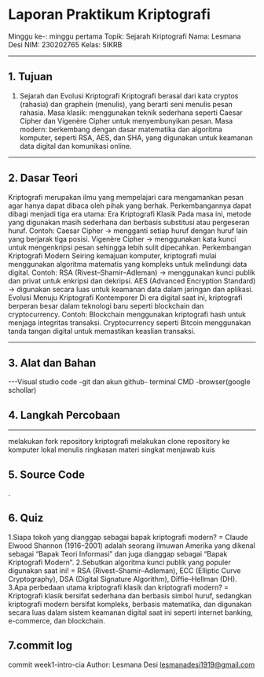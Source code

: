 # Laporan Praktikum Kriptografi
Minggu ke-: minggu pertama 
Topik: Sejarah Kriptografi
Nama: Lesmana Desi 
NIM: 230202765
Kelas: 5IKRB 

---

## 1. Tujuan
1. Sejarah dan Evolusi Kriptografi
Kriptografi berasal dari kata cryptos (rahasia) dan graphein (menulis), yang berarti seni menulis pesan rahasia.
Masa klasik: menggunakan teknik sederhana seperti Caesar Cipher dan Vigenère Cipher untuk menyembunyikan pesan.
Masa modern: berkembang dengan dasar matematika dan algoritma komputer, seperti RSA, AES, dan SHA, yang digunakan untuk keamanan data digital dan komunikasi online.

---

## 2. Dasar Teori
Kriptografi merupakan ilmu yang mempelajari cara mengamankan pesan agar hanya dapat dibaca oleh pihak yang berhak.
Perkembangannya dapat dibagi menjadi tiga era utama:
Era Kriptografi Klasik
Pada masa ini, metode yang digunakan masih sederhana dan berbasis substitusi atau pergeseran huruf.
Contoh:
Caesar Cipher → mengganti setiap huruf dengan huruf lain yang berjarak tiga posisi.
Vigenère Cipher → menggunakan kata kunci untuk mengenkripsi pesan sehingga lebih sulit dipecahkan.
Perkembangan Kriptografi Modern
Seiring kemajuan komputer, kriptografi mulai menggunakan algoritma matematis yang kompleks untuk melindungi data digital.
Contoh:
RSA (Rivest–Shamir–Adleman) → menggunakan kunci publik dan privat untuk enkripsi dan dekripsi.
AES (Advanced Encryption Standard) → digunakan secara luas untuk keamanan data dalam jaringan dan aplikasi.
Evolusi Menuju Kriptografi Kontemporer
Di era digital saat ini, kriptografi berperan besar dalam teknologi baru seperti blockchain dan cryptocurrency.
Contoh:
Blockchain menggunakan kriptografi hash untuk menjaga integritas transaksi.
Cryptocurrency seperti Bitcoin menggunakan tanda tangan digital untuk memastikan keaslian transaksi.

---

## 3. Alat dan Bahan
---Visual studio code -git dan akun github- terminal CMD -browser(google schollar)

## 4. Langkah Percobaan
---
melakukan fork repository kriptografi
melakukan clone repository ke komputer lokal
menulis ringkasan materi singkat
menjawab kuis

## 5. Source Code
.
## 6. Quiz
1.Siapa tokoh yang dianggap sebagai bapak kriptografi modern? = Claude Elwood Shannon (1916–2001) adalah seorang ilmuwan Amerika yang dikenal sebagai “Bapak Teori Informasi” dan juga dianggap sebagai “Bapak Kriptografi Modern”.
2.Sebutkan algoritma kunci publik yang populer digunakan saat ini! = RSA (Rivest–Shamir–Adleman), ECC (Elliptic Curve Cryptography), DSA (Digital Signature Algorithm), Diffie–Hellman (DH).
3.Apa perbedaan utama kriptografi klasik dan kriptografi modern? = Kriptografi klasik bersifat sederhana dan berbasis simbol huruf, sedangkan kriptografi modern bersifat kompleks, berbasis matematika, dan digunakan secara luas dalam sistem keamanan digital saat ini seperti internet banking, e-commerce, dan blockchain.
## 7.commit log
commit week1-intro-cia
Author: Lesmana Desi
<lesmanadesi1919@gmail.com>

